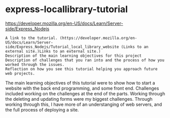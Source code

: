 # express-locallibrary-tutorial
https://developer.mozilla.org/en-US/docs/Learn/Server-side/Express_Nodejs

    A link to the tutorial. (https://developer.mozilla.org/en-US/docs/Learn/Server-side/Express_Nodejs/Tutorial_local_library_website (Links to an external site.)Links to an external site.)
    Description of the main learning objectives for this project
    Description of challenges that you ran into and the process of how you worked through the issues.
    Reflection on how you see this tutorial helping you approach future web projects.

The main learning objectives of this tutorial were to show how to start a website with the back end programming, and some front end. Challenges included working on the challenges at the end of the parts. Working through the deleting and updating forms were my biggest challenges. Through working through this, I have more of an understanging of web servers, and the full process of deploying a site. 
